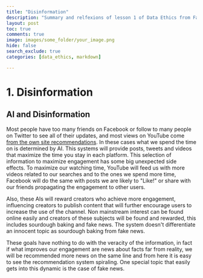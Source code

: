 ```yaml
---
title: "Disinformation"
description: "Summary and relfexions of lesson 1 of Data Ethics from Fast.ai"
layout: post
toc: true
comments: true
image: images/some_folder/your_image.png
hide: false
search_exclude: true
categories: [data_ethics, markdown]

---
```

# 1. Disinformation

## AI and Disinformation

Most people have too many friends on Facebook or follow to many people on Twitter to see all of their updates, and most views on YouTube come [from the own site recommendations](https://www.cnet.com/news/youtube-ces-2018-neal-mohan/). In these cases what we spend the time on is determined by AI. This systems will provide posts, tweets and videos that maximize the time you stay in each platform. This selection of information to maximize engagement has some big unexpected side effects.
To maximize our watching time, YouTube will feed us with more videos related to our searches and to the ones we spend more time, Facebook will do the same with posts we are likely to "Like!" or share with our friends propagating the engagement to other users.

Also, these AIs will reward creators who achieve more engagement, influencing creators to publish content that will further encourage users to increase the use of the channel. Non mainstream interest can be found online easily and creators of these subjects will be found and rewarded, this includes sourdough baking and fake news. The system doesn't differentiate an innocent topic as sourdough baking from fake news.

These goals have nothing to do with the veracity of the information, in fact if what improves our engagement are news about facts far from reality, we will be recommended more news on the same line and from here it is easy to see the recommendation system spiraling. One special topic that easily gets into this dynamic is the case of fake news.
